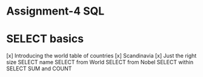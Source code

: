 # Assignment-4  SQL 

# SELECT basics
  [x] Introducing the world table of countries
  [x] Scandinavia
  [x] Just the right size
SELECT name
SELECT from World
SELECT from Nobel
SELECT within SELECT
SUM and COUNT









